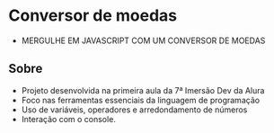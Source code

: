 # Conversor de moedas

- MERGULHE EM JAVASCRIPT COM UM CONVERSOR DE MOEDAS

## Sobre
- Projeto desenvolvida na primeira aula da 7ª Imersão Dev da Alura
- Foco nas ferramentas essenciais da linguagem de programação
- Uso de variáveis, operadores e arredondamento de números
- Interação com o console.
